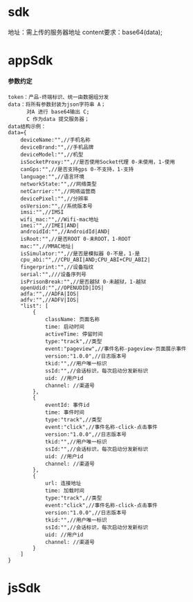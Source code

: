 # sdk
地址：需上传的服务器地址
content要求：base64(data);
# appSdk
#### 参数约定

    token：产品-终端标识、统一由数据组分发
    data：将所有参数封装为json字符串 A；
          对A 进行 base64输出 C;
          C 作为data 提交服务器；
    data结构示例：
    data={
        deviceName:"",//手机名称 
        deviceBrand:"",//手机品牌
        deviceModel:"",//机型
        isSocketProxy:"",//是否使用Socket代理 0-未使用，1-使用
        canGps:"",//是否支持gps 0-不支持，1-支持
        language:"",//语言环境 
        networkState:"",//网络类型
        netCarrier:"",//网络运营商
        devicePixel:"",//分辨率
        osVersion:"",//系统版本号
        imsi:"",//IMSI
        wifi_mac:"",//Wifi-mac地址
        imei:"",//IMEI|AND|
        androidId:"",//AndroidId|AND|
        isRoot:"",//是否ROOT 0-未ROOT，1-ROOT
        mac:"",//MMAC地址|
        isSimulator:"",//是否是模拟器 0-不是，1-是
        cpu_abi:"",//CPU_ABI|AND;CPU_ABI+CPU_ABI2|
        fingerprint:"",//设备指纹
        serial:"",///设备序列号
        isPrisonBreak:"",//是否越狱 0-未越狱，1-越狱
        openUdid:"",//OPENUDID|IOS|
        adfa:"",//ADFA|IOS|
        adfv:"",//ADFV|IOS|
        "list": [
            {
                className: 页面名称
                time: 启动时间
                activeTime: 停留时间
                type:"track",//类型
                event:"pageview",//事件名称-pageview-页面展示事件
                version:"1.0.0",//日志版本号
                tkid:"",//用户唯一标识
                ssId:"",//会话标识，每次启动分发新标识
                uid: //用户id
                channel: //渠道号
            },
            {
                eventId: 事件id
                time: 事件时间
                type:"track",//类型
                event:"click",//事件名称-click-点击事件
                version:"1.0.0",//日志版本号
                tkid:"",//用户唯一标识
                ssId:"",//会话标识，每次启动分发新标识
                uid: //用户id
                channel: //渠道号
            },
            {
                url: 连接地址
                time: 加载时间
                type:"track",//类型
                event:"click",//事件名称-click-点击事件
                version:"1.0.0",//日志版本号
                tkid:"",//用户唯一标识
                ssId:"",//会话标识，每次启动分发新标识
                uid: //用户id
                channel: //渠道号
            }
        ]
    }
# jsSdk


